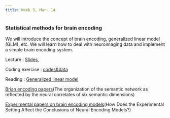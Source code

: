 ```yaml
---
title: Week 3, Mar. 14
---
```


### Statistical methods for brain encoding

We will introduce the concept of brain encoding, generalized linear model (GLM), etc. We will learn how to deal with neuroimaging data and implement a simple brain encoding system.

Lecture
: [Slides](https://drive.google.com/file/d/1oaeceAacquk_Vg6YU3UiPSzwDVKchhBH/view?usp=sharing), 

Coding exercise
: [codes&data](https://drive.google.com/drive/folders/1Afqy05nZC6oNtxmXwgEqEM85lahFHyo3?usp=drive_link)

Reading
:
[Generalized linear model]([https://www.jmlr.org/papers/volume3/bengio03a/bengio03a.pdf](https://andysbrainbook.readthedocs.io/en/latest/fMRI_Short_Course/Statistics/04_Stats_General_Linear_Model.html)https://andysbrainbook.readthedocs.io/en/latest/fMRI_Short_Course/Statistics/04_Stats_General_Linear_Model.html)

[Brian encoding papers](https://pubmed.ncbi.nlm.nih.gov/38295716/)(The organization of the semantic network as reflected by the neural correlates of six semantic dimensions)

[Experimental papers on brain encoding models](https://aclanthology.org/2022.lrec-1.687/)(How Does the Experimental Setting Affect the Conclusions of Neural Encoding Models?)
